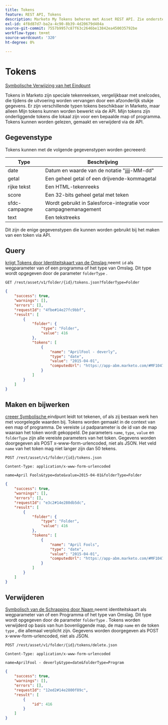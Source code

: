 ```yaml
---
title: Tokens
feature: REST API, Tokens
description: Marketo My Tokens beheren met Asset REST API. Zie ondersteunde gegevenstypen, get by folder or program, create or update via form-encoded POST, and delete by name.
exl-id: 4f8d87d7-ba2a-4c90-8b39-4d20679d404a
source-git-commit: 7557b9957c87f63c2646be13842ea450035792be
workflow-type: tm+mt
source-wordcount: '320'
ht-degree: 0%

---
```


# Tokens

[ Symbolische Verwijzing van het Eindpunt ](https://developer.adobe.com/marketo-apis/api/asset/#tag/Tokens)

Tokens in Marketo zijn speciale tekenreeksen, vergelijkbaar met snelcodes, die tijdens de uitvoering worden vervangen door een afzonderlijk stukje gegevens. Er zijn verschillende typen tokens beschikbaar in Marketo, maar alleen Mijn tokens kunnen worden bewerkt via de API. Mijn tokens zijn onderliggende tokens die lokaal zijn voor een bepaalde map of programma. Tokens kunnen worden gelezen, gemaakt en verwijderd via de API.

## Gegevenstype

Tokens kunnen met de volgende gegevenstypen worden gecreeerd:

| Type | Beschrijving |
|---------------|----------------------------------------------------|
| date | Datum en waarde van de notatie &quot;jjjj-MM-dd&quot; |
| getal | Een geheel getal of een drijvende-kommagetal |
| rijke tekst | Een HTML-tekenreeks |
| score | Een 32-bits geheel getal met teken |
| sfdc-campagne | Wordt gebruikt in Salesforce-integratie voor campagnemanagement |
| text | Een tekstreeks |

Dit zijn de enige gegevenstypen die kunnen worden gebruikt bij het maken van een token via API.

## Query

[ krijgt Tokens door Identiteitskaart van de Omslag ](https://developer.adobe.com/marketo-apis/api/asset/#tag/Tokens/operation/getTokensByFolderIdUsingGET) neemt `id` als wegparameter van of een programma of het type van Omslag. Dit type wordt opgegeven door de parameter `folderType` .

```curl
GET /rest/asset/v1/folder/{id}/tokens.json?folderType=Folder
```

```json
{
    "success": true,
    "warnings": [],
    "errors": [],
    "requestId": "4fbe#14e27fc9bbf",
    "result": [
        {
            "folder": {
                "type": "Folder",
                "value": 416
            },
            "tokens": [
                {
                    "name": "AprilFool - deverly",
                    "type": "date",
                    "value": "2015-04-01",
                    "computedUrl": "https://app-abm.marketo.com/#MF1047C3"
                }
            ]
        }
    ]
}
```

## Maken en bijwerken

[ creeer Symbolische ](https://developer.adobe.com/marketo-apis/api/asset/#tag/Tokens/operation/addTokenTOFolderUsingPOST) eindpunt leidt tot tekenen, of als zij bestaan werk hen met voorgelegde waarden bij. Tokens worden gemaakt in de context van een map of programma. De vereiste `id` padparameter is de id van de map waaraan het token wordt gekoppeld. De parameters `name`, `type`, `value` en `folderType` zijn alle vereiste parameters van het token. Gegevens worden doorgegeven als POST x-www-form-urlencoded, niet als JSON. Het veld `name` van het token mag niet langer zijn dan 50 tekens.

```
POST /rest/asset/v1/folder/{id}/tokens.json
```

```
Content-Type: application/x-www-form-urlencoded
```

```
name=April Fools&type=date&value=2015-04-01&folderType=Folder
```

```json
{
    "success": true,
    "warnings": [],
    "errors": [],
    "requestId": "e3c2#14e280db5dc",
    "result": [
        {
            "folder": {
                "type": "Folder",
                "value": 416
            },
            "tokens": [
                {
                    "name": "April Fools",
                    "type": "date",
                    "value": "2015-04-01",
                    "computedUrl": "https://app-abm.marketo.com/#MF1047C3"
                }
            ]
        }
    ]
}
```

## Verwijderen

[ Symbolisch van de Schrapping door Naam ](https://developer.adobe.com/marketo-apis/api/asset/#tag/Tokens/operation/deleteTokenByNameUsingPOST) neemt identiteitskaart als wegparameter van of een Programma of het type van Omslag. Dit type wordt opgegeven door de parameter `folderType` . Tokens worden verwijderd op basis van hun bovenliggende map, de map `name` en de token `type` , die allemaal verplicht zijn. Gegevens worden doorgegeven als POST x-www-form-urlencoded, niet als JSON.

```
POST /rest/asset/v1/folder/{id}/tokens/delete.json
```

```
Content-Type: application/x-www-form-urlencoded
```

```
name=AprilFool - deverly&type=date&folderType=Program
```

```json
{
    "success": true,
    "warnings": [],
    "errors": [],
    "requestId": "12ed2#14e2800f89c",
    "result": [
        {
            "id": 416
        }
    ]
}
```
